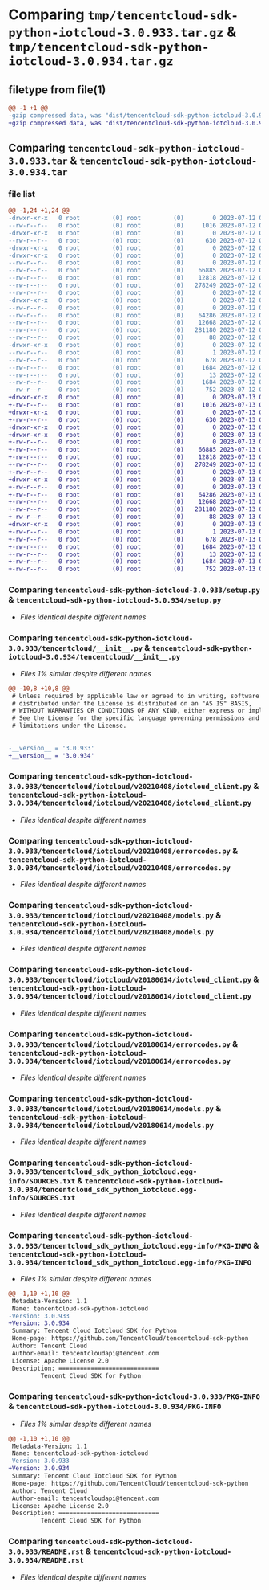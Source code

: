 # Comparing `tmp/tencentcloud-sdk-python-iotcloud-3.0.933.tar.gz` & `tmp/tencentcloud-sdk-python-iotcloud-3.0.934.tar.gz`

## filetype from file(1)

```diff
@@ -1 +1 @@
-gzip compressed data, was "dist/tencentcloud-sdk-python-iotcloud-3.0.933.tar", last modified: Wed Jul 12 00:31:52 2023, max compression
+gzip compressed data, was "dist/tencentcloud-sdk-python-iotcloud-3.0.934.tar", last modified: Thu Jul 13 00:24:29 2023, max compression
```

## Comparing `tencentcloud-sdk-python-iotcloud-3.0.933.tar` & `tencentcloud-sdk-python-iotcloud-3.0.934.tar`

### file list

```diff
@@ -1,24 +1,24 @@
-drwxr-xr-x   0 root         (0) root         (0)        0 2023-07-12 00:31:52.000000 tencentcloud-sdk-python-iotcloud-3.0.933/
--rw-r--r--   0 root         (0) root         (0)     1016 2023-07-12 00:31:52.000000 tencentcloud-sdk-python-iotcloud-3.0.933/setup.py
-drwxr-xr-x   0 root         (0) root         (0)        0 2023-07-12 00:31:52.000000 tencentcloud-sdk-python-iotcloud-3.0.933/tencentcloud/
--rw-r--r--   0 root         (0) root         (0)      630 2023-07-12 00:31:52.000000 tencentcloud-sdk-python-iotcloud-3.0.933/tencentcloud/__init__.py
-drwxr-xr-x   0 root         (0) root         (0)        0 2023-07-12 00:31:52.000000 tencentcloud-sdk-python-iotcloud-3.0.933/tencentcloud/iotcloud/
-drwxr-xr-x   0 root         (0) root         (0)        0 2023-07-12 00:31:52.000000 tencentcloud-sdk-python-iotcloud-3.0.933/tencentcloud/iotcloud/v20210408/
--rw-r--r--   0 root         (0) root         (0)        0 2023-07-12 00:31:52.000000 tencentcloud-sdk-python-iotcloud-3.0.933/tencentcloud/iotcloud/v20210408/__init__.py
--rw-r--r--   0 root         (0) root         (0)    66885 2023-07-12 00:31:52.000000 tencentcloud-sdk-python-iotcloud-3.0.933/tencentcloud/iotcloud/v20210408/iotcloud_client.py
--rw-r--r--   0 root         (0) root         (0)    12818 2023-07-12 00:31:52.000000 tencentcloud-sdk-python-iotcloud-3.0.933/tencentcloud/iotcloud/v20210408/errorcodes.py
--rw-r--r--   0 root         (0) root         (0)   278249 2023-07-12 00:31:52.000000 tencentcloud-sdk-python-iotcloud-3.0.933/tencentcloud/iotcloud/v20210408/models.py
--rw-r--r--   0 root         (0) root         (0)        0 2023-07-12 00:31:52.000000 tencentcloud-sdk-python-iotcloud-3.0.933/tencentcloud/iotcloud/__init__.py
-drwxr-xr-x   0 root         (0) root         (0)        0 2023-07-12 00:31:52.000000 tencentcloud-sdk-python-iotcloud-3.0.933/tencentcloud/iotcloud/v20180614/
--rw-r--r--   0 root         (0) root         (0)        0 2023-07-12 00:31:52.000000 tencentcloud-sdk-python-iotcloud-3.0.933/tencentcloud/iotcloud/v20180614/__init__.py
--rw-r--r--   0 root         (0) root         (0)    64286 2023-07-12 00:31:52.000000 tencentcloud-sdk-python-iotcloud-3.0.933/tencentcloud/iotcloud/v20180614/iotcloud_client.py
--rw-r--r--   0 root         (0) root         (0)    12668 2023-07-12 00:31:52.000000 tencentcloud-sdk-python-iotcloud-3.0.933/tencentcloud/iotcloud/v20180614/errorcodes.py
--rw-r--r--   0 root         (0) root         (0)   281180 2023-07-12 00:31:52.000000 tencentcloud-sdk-python-iotcloud-3.0.933/tencentcloud/iotcloud/v20180614/models.py
--rw-r--r--   0 root         (0) root         (0)       88 2023-07-12 00:31:52.000000 tencentcloud-sdk-python-iotcloud-3.0.933/setup.cfg
-drwxr-xr-x   0 root         (0) root         (0)        0 2023-07-12 00:31:52.000000 tencentcloud-sdk-python-iotcloud-3.0.933/tencentcloud_sdk_python_iotcloud.egg-info/
--rw-r--r--   0 root         (0) root         (0)        1 2023-07-12 00:31:52.000000 tencentcloud-sdk-python-iotcloud-3.0.933/tencentcloud_sdk_python_iotcloud.egg-info/dependency_links.txt
--rw-r--r--   0 root         (0) root         (0)      678 2023-07-12 00:31:52.000000 tencentcloud-sdk-python-iotcloud-3.0.933/tencentcloud_sdk_python_iotcloud.egg-info/SOURCES.txt
--rw-r--r--   0 root         (0) root         (0)     1684 2023-07-12 00:31:52.000000 tencentcloud-sdk-python-iotcloud-3.0.933/tencentcloud_sdk_python_iotcloud.egg-info/PKG-INFO
--rw-r--r--   0 root         (0) root         (0)       13 2023-07-12 00:31:52.000000 tencentcloud-sdk-python-iotcloud-3.0.933/tencentcloud_sdk_python_iotcloud.egg-info/top_level.txt
--rw-r--r--   0 root         (0) root         (0)     1684 2023-07-12 00:31:52.000000 tencentcloud-sdk-python-iotcloud-3.0.933/PKG-INFO
--rw-r--r--   0 root         (0) root         (0)      752 2023-07-12 00:31:52.000000 tencentcloud-sdk-python-iotcloud-3.0.933/README.rst
+drwxr-xr-x   0 root         (0) root         (0)        0 2023-07-13 00:24:29.000000 tencentcloud-sdk-python-iotcloud-3.0.934/
+-rw-r--r--   0 root         (0) root         (0)     1016 2023-07-13 00:24:29.000000 tencentcloud-sdk-python-iotcloud-3.0.934/setup.py
+drwxr-xr-x   0 root         (0) root         (0)        0 2023-07-13 00:24:29.000000 tencentcloud-sdk-python-iotcloud-3.0.934/tencentcloud/
+-rw-r--r--   0 root         (0) root         (0)      630 2023-07-13 00:24:29.000000 tencentcloud-sdk-python-iotcloud-3.0.934/tencentcloud/__init__.py
+drwxr-xr-x   0 root         (0) root         (0)        0 2023-07-13 00:24:29.000000 tencentcloud-sdk-python-iotcloud-3.0.934/tencentcloud/iotcloud/
+drwxr-xr-x   0 root         (0) root         (0)        0 2023-07-13 00:24:29.000000 tencentcloud-sdk-python-iotcloud-3.0.934/tencentcloud/iotcloud/v20210408/
+-rw-r--r--   0 root         (0) root         (0)        0 2023-07-13 00:24:29.000000 tencentcloud-sdk-python-iotcloud-3.0.934/tencentcloud/iotcloud/v20210408/__init__.py
+-rw-r--r--   0 root         (0) root         (0)    66885 2023-07-13 00:24:29.000000 tencentcloud-sdk-python-iotcloud-3.0.934/tencentcloud/iotcloud/v20210408/iotcloud_client.py
+-rw-r--r--   0 root         (0) root         (0)    12818 2023-07-13 00:24:29.000000 tencentcloud-sdk-python-iotcloud-3.0.934/tencentcloud/iotcloud/v20210408/errorcodes.py
+-rw-r--r--   0 root         (0) root         (0)   278249 2023-07-13 00:24:29.000000 tencentcloud-sdk-python-iotcloud-3.0.934/tencentcloud/iotcloud/v20210408/models.py
+-rw-r--r--   0 root         (0) root         (0)        0 2023-07-13 00:24:29.000000 tencentcloud-sdk-python-iotcloud-3.0.934/tencentcloud/iotcloud/__init__.py
+drwxr-xr-x   0 root         (0) root         (0)        0 2023-07-13 00:24:29.000000 tencentcloud-sdk-python-iotcloud-3.0.934/tencentcloud/iotcloud/v20180614/
+-rw-r--r--   0 root         (0) root         (0)        0 2023-07-13 00:24:29.000000 tencentcloud-sdk-python-iotcloud-3.0.934/tencentcloud/iotcloud/v20180614/__init__.py
+-rw-r--r--   0 root         (0) root         (0)    64286 2023-07-13 00:24:29.000000 tencentcloud-sdk-python-iotcloud-3.0.934/tencentcloud/iotcloud/v20180614/iotcloud_client.py
+-rw-r--r--   0 root         (0) root         (0)    12668 2023-07-13 00:24:29.000000 tencentcloud-sdk-python-iotcloud-3.0.934/tencentcloud/iotcloud/v20180614/errorcodes.py
+-rw-r--r--   0 root         (0) root         (0)   281180 2023-07-13 00:24:29.000000 tencentcloud-sdk-python-iotcloud-3.0.934/tencentcloud/iotcloud/v20180614/models.py
+-rw-r--r--   0 root         (0) root         (0)       88 2023-07-13 00:24:29.000000 tencentcloud-sdk-python-iotcloud-3.0.934/setup.cfg
+drwxr-xr-x   0 root         (0) root         (0)        0 2023-07-13 00:24:29.000000 tencentcloud-sdk-python-iotcloud-3.0.934/tencentcloud_sdk_python_iotcloud.egg-info/
+-rw-r--r--   0 root         (0) root         (0)        1 2023-07-13 00:24:29.000000 tencentcloud-sdk-python-iotcloud-3.0.934/tencentcloud_sdk_python_iotcloud.egg-info/dependency_links.txt
+-rw-r--r--   0 root         (0) root         (0)      678 2023-07-13 00:24:29.000000 tencentcloud-sdk-python-iotcloud-3.0.934/tencentcloud_sdk_python_iotcloud.egg-info/SOURCES.txt
+-rw-r--r--   0 root         (0) root         (0)     1684 2023-07-13 00:24:29.000000 tencentcloud-sdk-python-iotcloud-3.0.934/tencentcloud_sdk_python_iotcloud.egg-info/PKG-INFO
+-rw-r--r--   0 root         (0) root         (0)       13 2023-07-13 00:24:29.000000 tencentcloud-sdk-python-iotcloud-3.0.934/tencentcloud_sdk_python_iotcloud.egg-info/top_level.txt
+-rw-r--r--   0 root         (0) root         (0)     1684 2023-07-13 00:24:29.000000 tencentcloud-sdk-python-iotcloud-3.0.934/PKG-INFO
+-rw-r--r--   0 root         (0) root         (0)      752 2023-07-13 00:24:29.000000 tencentcloud-sdk-python-iotcloud-3.0.934/README.rst
```

### Comparing `tencentcloud-sdk-python-iotcloud-3.0.933/setup.py` & `tencentcloud-sdk-python-iotcloud-3.0.934/setup.py`

 * *Files identical despite different names*

### Comparing `tencentcloud-sdk-python-iotcloud-3.0.933/tencentcloud/__init__.py` & `tencentcloud-sdk-python-iotcloud-3.0.934/tencentcloud/__init__.py`

 * *Files 1% similar despite different names*

```diff
@@ -10,8 +10,8 @@
 # Unless required by applicable law or agreed to in writing, software
 # distributed under the License is distributed on an "AS IS" BASIS,
 # WITHOUT WARRANTIES OR CONDITIONS OF ANY KIND, either express or implied.
 # See the License for the specific language governing permissions and
 # limitations under the License.
 
 
-__version__ = '3.0.933'
+__version__ = '3.0.934'
```

### Comparing `tencentcloud-sdk-python-iotcloud-3.0.933/tencentcloud/iotcloud/v20210408/iotcloud_client.py` & `tencentcloud-sdk-python-iotcloud-3.0.934/tencentcloud/iotcloud/v20210408/iotcloud_client.py`

 * *Files identical despite different names*

### Comparing `tencentcloud-sdk-python-iotcloud-3.0.933/tencentcloud/iotcloud/v20210408/errorcodes.py` & `tencentcloud-sdk-python-iotcloud-3.0.934/tencentcloud/iotcloud/v20210408/errorcodes.py`

 * *Files identical despite different names*

### Comparing `tencentcloud-sdk-python-iotcloud-3.0.933/tencentcloud/iotcloud/v20210408/models.py` & `tencentcloud-sdk-python-iotcloud-3.0.934/tencentcloud/iotcloud/v20210408/models.py`

 * *Files identical despite different names*

### Comparing `tencentcloud-sdk-python-iotcloud-3.0.933/tencentcloud/iotcloud/v20180614/iotcloud_client.py` & `tencentcloud-sdk-python-iotcloud-3.0.934/tencentcloud/iotcloud/v20180614/iotcloud_client.py`

 * *Files identical despite different names*

### Comparing `tencentcloud-sdk-python-iotcloud-3.0.933/tencentcloud/iotcloud/v20180614/errorcodes.py` & `tencentcloud-sdk-python-iotcloud-3.0.934/tencentcloud/iotcloud/v20180614/errorcodes.py`

 * *Files identical despite different names*

### Comparing `tencentcloud-sdk-python-iotcloud-3.0.933/tencentcloud/iotcloud/v20180614/models.py` & `tencentcloud-sdk-python-iotcloud-3.0.934/tencentcloud/iotcloud/v20180614/models.py`

 * *Files identical despite different names*

### Comparing `tencentcloud-sdk-python-iotcloud-3.0.933/tencentcloud_sdk_python_iotcloud.egg-info/SOURCES.txt` & `tencentcloud-sdk-python-iotcloud-3.0.934/tencentcloud_sdk_python_iotcloud.egg-info/SOURCES.txt`

 * *Files identical despite different names*

### Comparing `tencentcloud-sdk-python-iotcloud-3.0.933/tencentcloud_sdk_python_iotcloud.egg-info/PKG-INFO` & `tencentcloud-sdk-python-iotcloud-3.0.934/tencentcloud_sdk_python_iotcloud.egg-info/PKG-INFO`

 * *Files 1% similar despite different names*

```diff
@@ -1,10 +1,10 @@
 Metadata-Version: 1.1
 Name: tencentcloud-sdk-python-iotcloud
-Version: 3.0.933
+Version: 3.0.934
 Summary: Tencent Cloud Iotcloud SDK for Python
 Home-page: https://github.com/TencentCloud/tencentcloud-sdk-python
 Author: Tencent Cloud
 Author-email: tencentcloudapi@tencent.com
 License: Apache License 2.0
 Description: ============================
         Tencent Cloud SDK for Python
```

### Comparing `tencentcloud-sdk-python-iotcloud-3.0.933/PKG-INFO` & `tencentcloud-sdk-python-iotcloud-3.0.934/PKG-INFO`

 * *Files 1% similar despite different names*

```diff
@@ -1,10 +1,10 @@
 Metadata-Version: 1.1
 Name: tencentcloud-sdk-python-iotcloud
-Version: 3.0.933
+Version: 3.0.934
 Summary: Tencent Cloud Iotcloud SDK for Python
 Home-page: https://github.com/TencentCloud/tencentcloud-sdk-python
 Author: Tencent Cloud
 Author-email: tencentcloudapi@tencent.com
 License: Apache License 2.0
 Description: ============================
         Tencent Cloud SDK for Python
```

### Comparing `tencentcloud-sdk-python-iotcloud-3.0.933/README.rst` & `tencentcloud-sdk-python-iotcloud-3.0.934/README.rst`

 * *Files identical despite different names*

